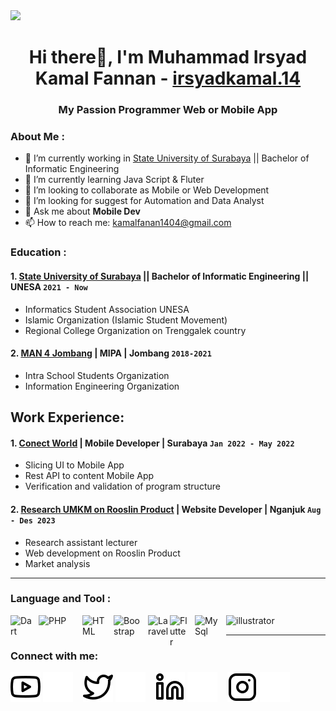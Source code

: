 <a href="https://github.com/antonkomarev/github-profile-views-counter">
    <img src="https://komarev.com/ghpvc/?username=irsyadkamal-github&label=Profile+Views&color=ba0404&style=flat-square">
</a>

<h1 align="center"> Hi there👋, I'm Muhammad Irsyad Kamal Fannan - <a href="https://www.instagram.com/irsyadkamal.14/?hl=en">irsyadkamal.14</a></h1>
<h3 align="center">My Passion Programmer Web or Mobile App</h3>

### About Me :
- 🔭 I’m currently working in [State University of Surabaya](https://www.unesa.ac.id/) || Bachelor of Informatic Engineering
- 🌱 I’m currently learning Java Script & Fluter
- 👯 I’m looking to collaborate as Mobile or Web Development 
- 🤔 I’m looking for suggest for Automation and Data Analyst
- 💬 Ask me about **Mobile Dev**
- 📫 How to reach me: kamalfanan1404@gmail.com

### Education : 
#### 1. [State University of Surabaya](https://www.unesa.ac.id/) || Bachelor of Informatic Engineering || **UNESA `2021 - Now`**
   - Informatics Student Association UNESA
   - Islamic Organization (Islamic Student Movement)
   - Regional College Organization on Trenggalek country
#### 2. [MAN 4 Jombang](https://man4jombang.sch.id/) | MIPA | **Jombang `2018-2021`**
   - Intra School Students Organization
   - Information Engineering Organization

## Work Experience:
#### 1. [Conect World](#) | Mobile Developer | **Surabaya `Jan 2022 - May 2022`**
   - Slicing UI to Mobile App
   - Rest API to content Mobile App
   - Verification and validation of program structure
#### 2. [Research UMKM on Rooslin Product](https://rooslin-nganjuk.com/) | Website Developer | **Nganjuk `Aug - Des 2023`**
   - Research assistant lecturer
   - Web development on Rooslin Product 
   - Market analysis

---

### Language and Tool : 
<img align="left" alt="Dart" width="35px" src="https://upload.wikimedia.org/wikipedia/commons/9/91/Dart-logo-icon.svg" style="padding-right:10px;" />
<img align="left" alt="PHP" width="60px" src="https://upload.wikimedia.org/wikipedia/commons/thumb/2/27/PHP-logo.svg/2560px-PHP-logo.svg.png" style="padding-right:10px;" />
<img align="left" alt="HTML" width="40px" src="https://upload.wikimedia.org/wikipedia/commons/thumb/3/38/HTML5_Badge.svg/800px-HTML5_Badge.svg.png" style="padding-right:10px;" />
<img align="left" alt="Boostrap" width="45px" src="https://getbootstrap.com/docs/5.0/assets/brand/bootstrap-logo.svg" style="padding-right:10px;" />
<img align="left" alt="Laravel" width="35px" src="https://upload.wikimedia.org/wikipedia/commons/thumb/9/9a/Laravel.svg/985px-Laravel.svg.png" style="padding-right:0px;" />
<img align="left" alt="Flutter" width="30px" src="https://storage.googleapis.com/cms-storage-bucket/0dbfcc7a59cd1cf16282.png" style="padding-right:10px;" />
<img align="left" alt="MySql" width="40px" src="https://cdn.jsdelivr.net/gh/devicons/devicon/icons/mysql/mysql-original.svg" style="padding-right:10px;" />
<img src="https://cdn.worldvectorlogo.com/logos/visual-studio-code-1.svg" alt="illustrator" width="40" height="40"/> 

---

### Connect with me:

[![website](./img/youtube-light.svg)](https://medium.com/@kamalfanan1404#gh-light-mode-only)
[![website](./img/youtube-dark.svg)](https://medium.com/@kamalfanan1404#gh-dark-mode-only)
&nbsp;&nbsp;
[![website](./img/twitter-light.svg)](https://profile-irsyadkamal.vercel.app#gh-light-mode-only)
[![website](./img/twitter-dark.svg)](https://profile-irsyadkamal.vercel.app#gh-dark-mode-only)
&nbsp;&nbsp;
[![website](./img/linkedin-light.svg)](https://www.linkedin.com/in/muh-irsyad-engineering-informaticstudent#gh-light-mode-only)
[![website](./img/linkedin-dark.svg)](https://www.linkedin.com/in/muh-irsyad-engineering-informaticstudent#gh-dark-mode-only)
&nbsp;&nbsp;
[![website](./img/instagram-light.svg)](https://www.instagram.com/irsyadkamal.14#gh-light-mode-only)
[![website](./img/instagram-dark.svg)](https://www.instagram.com/irsyadkamal.14#gh-dark-mode-only)


